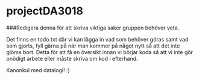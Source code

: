 # projectDA3018

###Redigera denna för att skriva viktiga saker gruppen behöver veta. 

Det finns en todo.txt där vi kan lägga in vad som behöver göras samt vad som gjorts, fyll gärna på när man kommer på något nytt så att det inte glöms bort.
Detta för att få en översikt innan vi börjar koda så att vi inte gör onödigt arbete eller måste skriva om kod i efterhand. 

Kanonkul med datalogi! :)



